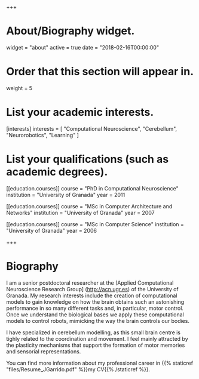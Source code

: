 +++
# About/Biography widget.
widget = "about"
active = true
date = "2018-02-16T00:00:00"

# Order that this section will appear in.
weight = 5

# List your academic interests.
[interests]
  interests = [
    "Computational Neuroscience",
    "Cerebellum",
    "Neurorobotics",
    "Learning"
  ]

# List your qualifications (such as academic degrees).
[[education.courses]]
  course = "PhD in Computational Neuroscience"
  institution = "University of Granada"
  year = 2011

[[education.courses]]
  course = "MSc in Computer Architecture and Networks"
  institution = "University of Granada"
  year = 2007

[[education.courses]]
  course = "MSc in Computer Science"
  institution = "University of Granada"
  year = 2006
 
+++

# Biography

I am a senior postdoctoral researcher at the [Applied Computational Neuroscience Research Group] (http://acn.ugr.es) of the University of Granada. My research interests include the creation of computational models to gain knowledge on how the brain obtains such an astonishing performance in so many different tasks and, in particular, motor control. Once we understand the biological bases we apply these computational models to control robots, mimicking the way the brain controls our bodies. 

I have specialized in cerebellum modelling, as this small brain centre is tighly related to the coordination and movement. I feel mainly attracted by the plasticity mechanisms that support the formation of motor memories and sensorial representations.

You can find more information about my professional career in {{% staticref "files/Resume_JGarrido.pdf" %}}my CV{{% /staticref %}}.
